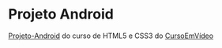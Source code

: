 # Projeto Android
 [Projeto-Android](https://luizfelipe0413.github.io/Projeto-Android/) do curso de HTML5 e CSS3 do [CursoEmVídeo](https://www.cursoemvideo.com/)
